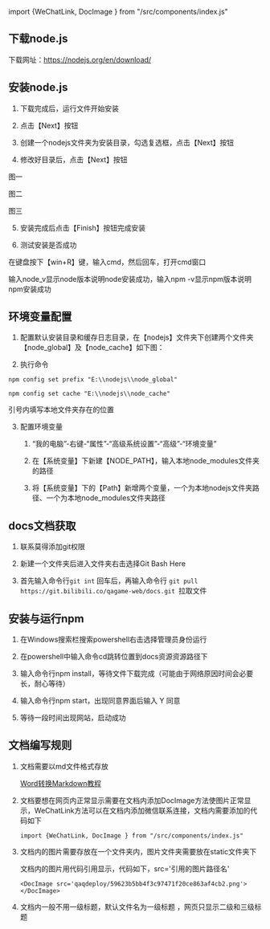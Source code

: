 


import {WeChatLink, DocImage } from "/src/components/index.js"


## 下载node.js


下载网址：https://nodejs.org/en/download/

<DocImage src='qaqdeploy/d2170709a94ca5aec3037acee930a14e.png'></DocImage>

## 安装node.js

1. 下载完成后，运行文件开始安装

<DocImage src='qaqdeploy/d671fb45fdb60c1bb2fcb5b17196387a.png'></DocImage>

2. 点击【Next】按钮

<DocImage src='qaqdeploy/447d27dd1e87786d4174d6001104a000.png'></DocImage>

3. 创建一个nodejs文件夹为安装目录，勾选复选框，点击【Next】按钮

<DocImage src='qaqdeploy/697003f576fd6aeadfcf33d5e6cf7b7d.png'></DocImage>

4. 修改好目录后，点击【Next】按钮

图一
<DocImage src='qaqdeploy/aa89ff198212e39b5fb2ab01380ed258.png'></DocImage>

图二
<DocImage src='qaqdeploy/66af501c4e0cb720590340c3aff512a1.png'></DocImage>

图三
<DocImage src='qaqdeploy/ae8ff6500605c308fed3832531c782cb.png'></DocImage>

5. 安装完成后点击【Finish】按钮完成安装

<DocImage src='qaqdeploy/1b46527e4ce876333dcb6502741f189c.png'></DocImage>

6. 测试安装是否成功

在键盘按下【win+R】键，输入cmd，然后回车，打开cmd窗口

输入node_v显示node版本说明node安装成功，输入npm -v显示npm版本说明npm安装成功

<DocImage src='qaqdeploy/70e510480c0e17d6a3f7371bc5df7f84.png'></DocImage>

## 环境变量配置

1. 配置默认安装目录和缓存日志目录，在【nodejs】文件夹下创建两个文件夹【node_global】及【node_cache】如下图：

<DocImage src='qaqdeploy/902f58b836dc928ee96230ec2046ab64.png'></DocImage>

2. 执行命令

```npm config set prefix "E:\\nodejs\\node_global"```

```npm config set cache "E:\\nodejs\\node_cache"```

引号内填写本地文件夹存在的位置

3. 配置环境变量

   1.  “我的电脑”-右键-“属性”-“高级系统设置”-“高级”-“环境变量”

   2. 在【系统变量】下新建【NODE_PATH】，输入本地node_modules文件夹的路径

   <DocImage src='qaqdeploy/c49aed2425c8b47407b37b7f5eef2edb.png'></DocImage>

   3. 将【系统变量】下的【Path】新增两个变量，一个为本地nodejs文件夹路径、一个为本地node_modules文件夹路径

   <DocImage src='qaqdeploy/156ff65cbc07e00018941c15f61185b5.png'></DocImage>

## docs文档获取

1. 联系<WeChatLink name='莫得'>莫得</WeChatLink>添加git权限

2. 新建一个文件夹后进入文件夹右击选择Git Bash Here 

3. 首先输入命令行```git int``` 回车后，再输入命令行 ```git pull https://git.bilibili.co/qagame-web/docs.git ```拉取文件

<DocImage src='qaqdeploy/企业微信截图_1660878149185.png'></DocImage>




## 安装与运行npm

1.  在Windows搜索栏搜索powershell右击选择管理员身份运行

<DocImage src='qaqdeploy/0c0f7ad6613a080f214a1efee4272878.png'></DocImage>


2.  在powershell中输入命令cd跳转位置到docs资源资源路径下

<DocImage src='qaqdeploy/5aa2d634146e581b02f8c2a7703575cb.png'></DocImage>

3.  输入命令行npm
    install，等待文件下载完成（可能由于网络原因时间会必要长，耐心等待）

4.  输入命令行npm start，出现同意界面后输入 Y 同意

<DocImage src='qaqdeploy/59623b5bb4f3c97471f20ce863af4cb2.png'></DocImage>


5.  等待一段时间出现网站，启动成功

## 文档编写规则

1. 文档需要以md文件格式存放

   [Word转换Markdown教程](https://qaq.com//docs/services/solution/other/word转换Markdown文档说明)

2. 文档要想在网页内正常显示需要在文档内添加DocImage方法使图片正常显示，WeChatLink方法可以在文档内添加微信联系连接，文档内需要添加的代码如下

   ```import {WeChatLink, DocImage } from "/src/components/index.js"```

3. 文档内的图片需要存放在一个文件夹内，图片文件夹需要放在static文件夹下

   文档内的图片用代码引用显示，代码如下，src='引用的图片路径名'

   ```<DocImage src='qaqdeploy/59623b5bb4f3c97471f20ce863af4cb2.png'></DocImage>```
   
4. 文档内一般不用一级标题，默认文件名为一级标题 ，网页只显示二级和三级标题

